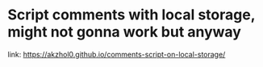 ﻿# Script comments with local storage, might not gonna work  but anyway
link: https://akzhol0.github.io/comments-script-on-local-storage/
